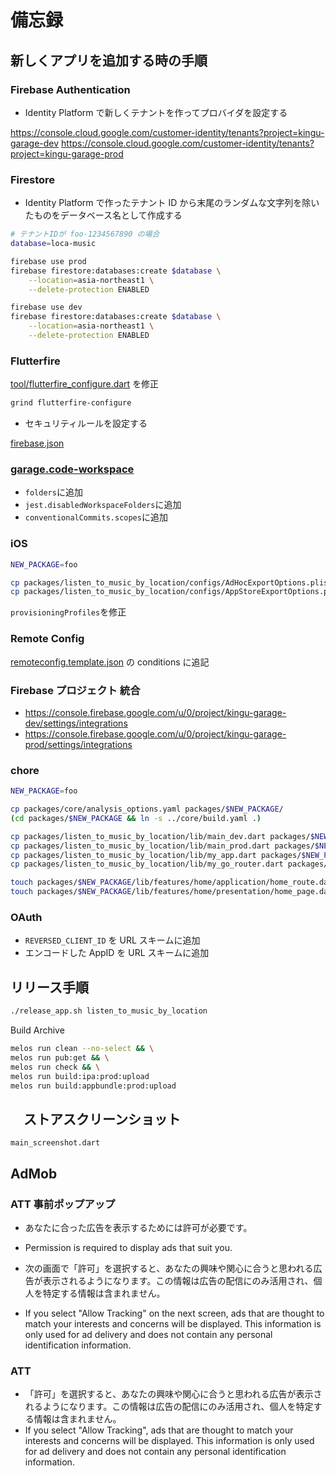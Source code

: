 # 備忘録

## 新しくアプリを追加する時の手順

### Firebase Authentication

- Identity Platform で新しくテナントを作ってプロバイダを設定する

<https://console.cloud.google.com/customer-identity/tenants?project=kingu-garage-dev>
<https://console.cloud.google.com/customer-identity/tenants?project=kingu-garage-prod>

### Firestore

- Identity Platform で作ったテナント ID から末尾のランダムな文字列を除いたものをデータベース名として作成する

```sh
# テナントIDが foo-1234567890 の場合
database=loca-music

firebase use prod
firebase firestore:databases:create $database \
    --location=asia-northeast1 \
    --delete-protection ENABLED

firebase use dev
firebase firestore:databases:create $database \
    --location=asia-northeast1 \
    --delete-protection ENABLED
```

### Flutterfire

[tool/flutterfire_configure.dart](tool/flutterfire_configure.dart) を修正

```sh
grind flutterfire-configure
```

- セキュリティルールを設定する

[firebase.json](firebase.json)

### [garage.code-workspace](garage.code-workspace)

- `folders`に追加
- `jest.disabledWorkspaceFolders`に追加
- `conventionalCommits.scopes`に追加

### iOS

```sh
NEW_PACKAGE=foo

cp packages/listen_to_music_by_location/configs/AdHocExportOptions.plist packages/$NEW_PACKAGE/configs/
cp packages/listen_to_music_by_location/configs/AppStoreExportOptions.plist packages/$NEW_PACKAGE/configs/
```

`provisioningProfiles`を修正

### Remote Config

[remoteconfig.template.json](remoteconfig.template.json) の conditions に追記

### Firebase プロジェクト 統合

- <https://console.firebase.google.com/u/0/project/kingu-garage-dev/settings/integrations>
- <https://console.firebase.google.com/u/0/project/kingu-garage-prod/settings/integrations>

### chore

```sh
NEW_PACKAGE=foo

cp packages/core/analysis_options.yaml packages/$NEW_PACKAGE/
(cd packages/$NEW_PACKAGE && ln -s ../core/build.yaml .)

cp packages/listen_to_music_by_location/lib/main_dev.dart packages/$NEW_PACKAGE/lib/
cp packages/listen_to_music_by_location/lib/main_prod.dart packages/$NEW_PACKAGE/lib/
cp packages/listen_to_music_by_location/lib/my_app.dart packages/$NEW_PACKAGE/lib/
cp packages/listen_to_music_by_location/lib/my_go_router.dart packages/$NEW_PACKAGE/lib/

touch packages/$NEW_PACKAGE/lib/features/home/application/home_route.dart
touch packages/$NEW_PACKAGE/lib/features/home/presentation/home_page.dart
```

### OAuth

- `REVERSED_CLIENT_ID` を URL スキームに追加
- エンコードした AppID を URL スキームに追加

## リリース手順

```sh
./release_app.sh listen_to_music_by_location
```

Build Archive

```sh
melos run clean --no-select && \
melos run pub:get && \
melos run check && \
melos run build:ipa:prod:upload
melos run build:appbundle:prod:upload
```

## 　ストアスクリーンショット

`main_screenshot.dart`

## AdMob

### ATT 事前ポップアップ

- あなたに合った広告を表示するためには許可が必要です。
- Permission is required to display ads that suit you.

- 次の画面で「許可」を選択すると、あなたの興味や関心に合うと思われる広告が表示されるようになります。この情報は広告の配信にのみ活用され、個人を特定する情報は含まれません。
- If you select "Allow Tracking" on the next screen, ads that are thought to match your interests and concerns will be displayed. This information is only used for ad delivery and does not contain any personal identification information.

### ATT

- 「許可」を選択すると、あなたの興味や関心に合うと思われる広告が表示されるようになります。この情報は広告の配信にのみ活用され、個人を特定する情報は含まれません。
- If you select "Allow Tracking", ads that are thought to match your interests and concerns will be displayed. This information is only used for ad delivery and does not contain any personal identification information.

